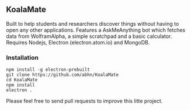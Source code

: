 ## KoalaMate

Built to help students and researchers discover things without having to open any other applications. Features a AskMeAnything bot which fetches data from WolframAlpha, a simple scratchpad and a basic calculator. Requires Nodejs, Electron (electron.atom.io) and MongoDB.

### Installation
```
npm install -g electron-prebuilt
git clone https://github.com/abhn/KoalaMate
cd KoalaMate
npm install
electron .
```
Please feel free to send pull requests to improve this litte project.

